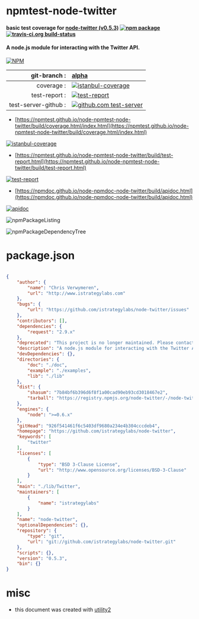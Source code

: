 # npmtest-node-twitter

#### basic test coverage for  [node-twitter (v0.5.3)](https://github.com/istrategylabs/node-twitter)  [![npm package](https://img.shields.io/npm/v/npmtest-node-twitter.svg?style=flat-square)](https://www.npmjs.org/package/npmtest-node-twitter) [![travis-ci.org build-status](https://api.travis-ci.org/npmtest/node-npmtest-node-twitter.svg)](https://travis-ci.org/npmtest/node-npmtest-node-twitter)

#### A node.js module for interacting with the Twitter API.

[![NPM](https://nodei.co/npm/node-twitter.png?downloads=true&downloadRank=true&stars=true)](https://www.npmjs.com/package/node-twitter)

| git-branch : | [alpha](https://github.com/npmtest/node-npmtest-node-twitter/tree/alpha)|
|--:|:--|
| coverage : | [![istanbul-coverage](https://npmtest.github.io/node-npmtest-node-twitter/build/coverage.badge.svg)](https://npmtest.github.io/node-npmtest-node-twitter/build/coverage.html/index.html)|
| test-report : | [![test-report](https://npmtest.github.io/node-npmtest-node-twitter/build/test-report.badge.svg)](https://npmtest.github.io/node-npmtest-node-twitter/build/test-report.html)|
| test-server-github : | [![github.com test-server](https://npmtest.github.io/node-npmtest-node-twitter/GitHub-Mark-32px.png)](https://npmtest.github.io/node-npmtest-node-twitter/build/app/index.html) | | build-artifacts : | [![build-artifacts](https://npmtest.github.io/node-npmtest-node-twitter/glyphicons_144_folder_open.png)](https://github.com/npmtest/node-npmtest-node-twitter/tree/gh-pages/build)|

- [https://npmtest.github.io/node-npmtest-node-twitter/build/coverage.html/index.html](https://npmtest.github.io/node-npmtest-node-twitter/build/coverage.html/index.html)

[![istanbul-coverage](https://npmtest.github.io/node-npmtest-node-twitter/build/screenCapture.buildCi.browser.%252Ftmp%252Fbuild%252Fcoverage.lib.html.png)](https://npmtest.github.io/node-npmtest-node-twitter/build/coverage.html/index.html)

- [https://npmtest.github.io/node-npmtest-node-twitter/build/test-report.html](https://npmtest.github.io/node-npmtest-node-twitter/build/test-report.html)

[![test-report](https://npmtest.github.io/node-npmtest-node-twitter/build/screenCapture.buildCi.browser.%252Ftmp%252Fbuild%252Ftest-report.html.png)](https://npmtest.github.io/node-npmtest-node-twitter/build/test-report.html)

- [https://npmdoc.github.io/node-npmdoc-node-twitter/build/apidoc.html](https://npmdoc.github.io/node-npmdoc-node-twitter/build/apidoc.html)

[![apidoc](https://npmdoc.github.io/node-npmdoc-node-twitter/build/screenCapture.buildCi.browser.%252Ftmp%252Fbuild%252Fapidoc.html.png)](https://npmdoc.github.io/node-npmdoc-node-twitter/build/apidoc.html)

![npmPackageListing](https://npmtest.github.io/node-npmtest-node-twitter/build/screenCapture.npmPackageListing.svg)

![npmPackageDependencyTree](https://npmtest.github.io/node-npmtest-node-twitter/build/screenCapture.npmPackageDependencyTree.svg)



# package.json

```json

{
    "author": {
        "name": "Chris Verwymeren",
        "url": "http://www.istrategylabs.com"
    },
    "bugs": {
        "url": "https://github.com/istrategylabs/node-twitter/issues"
    },
    "contributors": [],
    "dependencies": {
        "request": "2.9.x"
    },
    "deprecated": "This project is no longer maintained. Please contact the maintainers for questions",
    "description": "A node.js module for interacting with the Twitter API.",
    "devDependencies": {},
    "directories": {
        "doc": "./doc",
        "example": "./examples",
        "lib": "./lib"
    },
    "dist": {
        "shasum": "7b84bf6b396d6f8f1a00cad90eb93cd3018467e2",
        "tarball": "https://registry.npmjs.org/node-twitter/-/node-twitter-0.5.3.tgz"
    },
    "engines": {
        "node": ">=0.6.x"
    },
    "gitHead": "926f541461f6c5403df9680a234e4b304cccdeb4",
    "homepage": "https://github.com/istrategylabs/node-twitter",
    "keywords": [
        "twitter"
    ],
    "licenses": [
        {
            "type": "BSD 3-Clause License",
            "url": "http://www.opensource.org/licenses/BSD-3-Clause"
        }
    ],
    "main": "./lib/Twitter",
    "maintainers": [
        {
            "name": "istrategylabs"
        }
    ],
    "name": "node-twitter",
    "optionalDependencies": {},
    "repository": {
        "type": "git",
        "url": "git://github.com/istrategylabs/node-twitter.git"
    },
    "scripts": {},
    "version": "0.5.3",
    "bin": {}
}
```



# misc
- this document was created with [utility2](https://github.com/kaizhu256/node-utility2)
